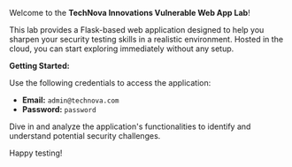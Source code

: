 Welcome to the **TechNova Innovations Vulnerable Web App Lab**!

This lab provides a Flask-based web application designed to help you sharpen your security testing skills in a realistic environment. Hosted in the cloud, you can start exploring immediately without any setup.

**Getting Started:**

Use the following credentials to access the application:

- **Email:** `admin@technova.com`
- **Password:** `password`

Dive in and analyze the application's functionalities to identify and understand potential security challenges.

Happy testing!